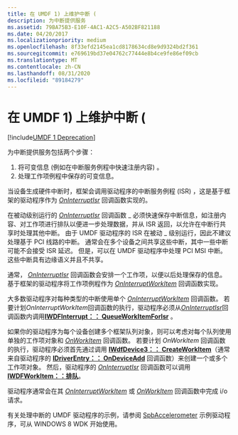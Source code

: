 ```yaml
---
title: 在 UMDF 1) 上维护中断 (
description: 为中断提供服务
ms.assetid: 79BA75B3-E10F-4AC1-A2C5-A502BF821188
ms.date: 04/20/2017
ms.localizationpriority: medium
ms.openlocfilehash: 8f33efd2145ea1cd8178634cd8e9d9324bd2f361
ms.sourcegitcommit: e769619bd37e04762c77444e8b4ce9fe86ef09cb
ms.translationtype: MT
ms.contentlocale: zh-CN
ms.lasthandoff: 08/31/2020
ms.locfileid: "89184279"
---
```

# <a name="servicing-an-interrupt-umdf-1"></a>在 UMDF 1) 上维护中断 (


[!include[UMDF 1 Deprecation](../includes/umdf-1-deprecation.md)]

为中断提供服务包括两个步骤：

1.  将可变信息 (例如在中断服务例程中快速注册内容) 。
2.  处理工作项例程中保存的可变信息。

当设备生成硬件中断时，框架会调用驱动程序的中断服务例程 (ISR) ，这是基于框架的驱动程序作为 [*OnInterruptIsr*](/windows-hardware/drivers/ddi/wudfinterrupt/nc-wudfinterrupt-wudf_interrupt_isr) 回调函数实现的。

在被动级别运行的 [*OnInterruptIsr*](/windows-hardware/drivers/ddi/wudfinterrupt/nc-wudfinterrupt-wudf_interrupt_isr) 回调函数 \_ 必须快速保存中断信息，如注册内容、对工作项进行排队以便进一步处理数据，并从 ISR 返回，以允许在中断行共享时处理其他中断。 由于 UMDF 驱动程序的 ISR 在被动 \_ 级别运行，因此不建议处理基于 PCI 线路的中断。 通常会在多个设备之间共享这些中断，其中一些中断可能不会接受 ISR 延迟。 但是，可以在 UMDF 驱动程序中处理 PCI MSI 中断。 这些中断具有边缘语义并且不共享。

通常， [*OnInterruptIsr*](/windows-hardware/drivers/ddi/wudfinterrupt/nc-wudfinterrupt-wudf_interrupt_isr) 回调函数会安排一个工作项，以便以后处理保存的信息。 基于框架的驱动程序将工作项例程作为 [*OnInterruptWorkItem*](/windows-hardware/drivers/ddi/wudfinterrupt/nc-wudfinterrupt-wudf_interrupt_workitem) 回调函数实现。

大多数驱动程序对每种类型的中断使用单个 [*OnInterruptWorkItem*](/windows-hardware/drivers/ddi/wudfinterrupt/nc-wudfinterrupt-wudf_interrupt_workitem) 回调函数。 若要计划*OnInterruptWorkItem*回调函数的执行，驱动程序必须从[*OnInterruptIsr*](/windows-hardware/drivers/ddi/wudfinterrupt/nc-wudfinterrupt-wudf_interrupt_isr)回调函数内调用[**IWDFInterrupt：： QueueWorkItemForIsr**](/windows-hardware/drivers/ddi/wudfddi/nf-wudfddi-iwdfinterrupt-queueworkitemforisr) 。

如果你的驱动程序为每个设备创建多个框架队列对象，则可以考虑对每个队列使用单独的工作项对象和 [*OnWorkItem*](/windows-hardware/drivers/ddi/wudfworkitem/nc-wudfworkitem-wudf_workitem_function) 回调函数。 若要计划 *OnWorkItem* 回调函数的执行，驱动程序必须首先通过调用 [**IWdfDevice3：： CreateWorkItem**](/windows-hardware/drivers/ddi/wudfddi/nf-wudfddi-iwdfdevice3-createworkitem)（通常来自驱动程序的 [**IDriverEntry：： OnDeviceAdd**](/windows-hardware/drivers/ddi/wudfddi/nf-wudfddi-idriverentry-ondeviceadd) 回调函数）来创建一个或多个工作项对象。 然后，驱动程序的 [*OnInterruptIsr*](/windows-hardware/drivers/ddi/wudfinterrupt/nc-wudfinterrupt-wudf_interrupt_isr) 回调函数可以调用 [**IWDFWorkItem：：排队**](/windows-hardware/drivers/ddi/wudfddi/nf-wudfddi-iwdfworkitem-enqueue)。

驱动程序通常会在其 [*OnInterruptWorkItem*](/windows-hardware/drivers/ddi/wudfinterrupt/nc-wudfinterrupt-wudf_interrupt_workitem) 或 [*OnWorkItem*](/windows-hardware/drivers/ddi/wudfworkitem/nc-wudfworkitem-wudf_workitem_function) 回调函数中完成 i/o 请求。

有关处理中断的 UMDF 驱动程序的示例，请参阅 [SpbAccelerometer](https://go.microsoft.com/fwlink/p/?linkid=256189) 示例驱动程序，可从 WINDOWS 8 WDK 开始使用。

 

